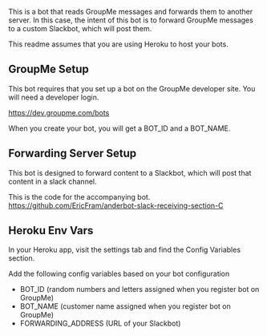 This is a bot that reads GroupMe messages and forwards them to another server. In this case, the intent of this bot is to forward GroupMe messages to a custom Slackbot, which will post them.

This readme assumes that you are using Heroku to host your bots.

## GroupMe Setup

This bot requires that you set up a bot on the GroupMe developer site. You will need a developer login.

https://dev.groupme.com/bots

When you create your bot, you will get a BOT_ID and a BOT_NAME.

## Forwarding Server Setup

This bot is designed to forward content to a Slackbot, which will post that content in a slack channel.

This is the code for the accompanying bot.
https://github.com/EricFram/anderbot-slack-receiving-section-C

## Heroku Env Vars

In your Heroku app, visit the settings tab and find the Config Variables section.

Add the following config variables based on your bot configuration

- BOT_ID (random numbers and letters assigned when you register bot on GroupMe)
- BOT_NAME (customer name assigned when you register bot on GroupMe)
- FORWARDING_ADDRESS (URL of your Slackbot)
